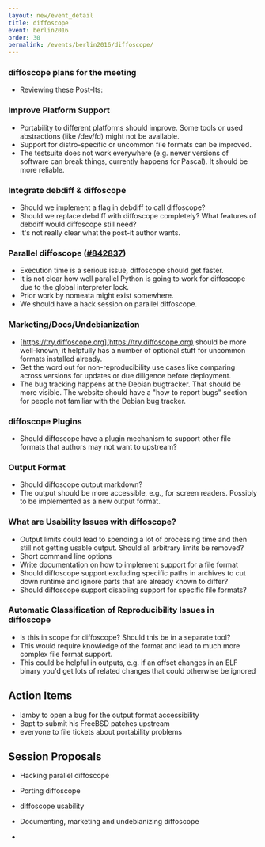 ```yaml
---
layout: new/event_detail
title: diffoscope
event: berlin2016
order: 30
permalink: /events/berlin2016/diffoscope/
---
```


### diffoscope plans for the meeting
- Reviewing these Post-Its:

### Improve Platform Support
- Portability to different platforms should improve. Some tools or used abstractions (like /dev/fd) might not be available.
- Support for distro-specific or uncommon file formats can be improved.
- The testsuite does not work everywhere (e.g. newer versions of software can break things, currently happens for Pascal). It should be more reliable.

### Integrate debdiff & diffoscope
- Should we implement a flag in debdiff to call diffoscope?
- Should we replace debdiff with diffoscope completely? What features of debdiff would diffoscope still need?
- It's not really clear what the post-it author wants.

### Parallel diffoscope ([#842837](https://bugs.debian.org/842837))
- Execution time is a serious issue, diffoscope should get faster.
- It is not clear how well parallel Python is going to work for diffoscope due to the global interpreter lock.
- Prior work by nomeata might exist somewhere.
- We should have a hack session on parallel diffoscope.

### Marketing/Docs/Undebianization
- [https://try.diffoscope.org](https://try.diffoscope.org) should be more well-known; it helpfully has a number of optional stuff for uncommon formats installed already.
- Get the word out for non-reproducibility use cases like comparing across versions for updates or due diligence before deployment.
- The bug tracking happens at the Debian bugtracker. That should be more visible. The website should have a "how to report bugs" section for people not familiar with the Debian bug tracker.

### diffoscope Plugins
- Should diffoscope have a plugin mechanism to support other file formats that authors may not want to upstream?

### Output Format
- Should diffoscope output markdown?
- The output should be more accessible, e.g., for screen readers. Possibly to be implemented as a new output format.

### What are Usability Issues with diffoscope?
- Output limits could lead to spending a lot of processing time and then still not getting usable output. Should all arbitrary limits be removed?
- Short command line options
- Write documentation on how to implement support for a file format
- Should diffoscope support excluding specific paths in archives to cut down runtime and ignore parts that are already known to differ?
- Should diffoscope support disabling support for specific file formats?

### Automatic Classification of Reproducibility Issues in diffoscope
- Is this in scope for diffoscope? Should this be in a separate tool?
- This would require knowledge of the format and lead to much more complex file format support.
- This could be helpful in outputs, e.g. if an offset changes in an ELF binary you'd get lots of related changes that could otherwise be ignored

## Action Items
- lamby to open a bug for the output format accessibility
- Bapt to submit his FreeBSD patches upstream
- everyone to file tickets about portability problems

## Session Proposals
- Hacking parallel diffoscope
- Porting diffoscope
- diffoscope usability
- Documenting, marketing and undebianizing diffoscope

-
